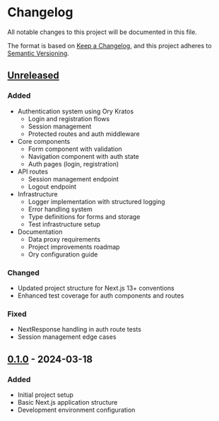 # Changelog

All notable changes to this project will be documented in this file.

The format is based on [Keep a Changelog](https://keepachangelog.com/en/1.0.0/),
and this project adheres to [Semantic Versioning](https://semver.org/spec/v2.0.0.html).

## [Unreleased]

### Added
- Authentication system using Ory Kratos
  - Login and registration flows
  - Session management
  - Protected routes and auth middleware
- Core components
  - Form component with validation
  - Navigation component with auth state
  - Auth pages (login, registration)
- API routes
  - Session management endpoint
  - Logout endpoint
- Infrastructure
  - Logger implementation with structured logging
  - Error handling system
  - Type definitions for forms and storage
  - Test infrastructure setup
- Documentation
  - Data proxy requirements
  - Project improvements roadmap
  - Ory configuration guide

### Changed
- Updated project structure for Next.js 13+ conventions
- Enhanced test coverage for auth components and routes

### Fixed
- NextResponse handling in auth route tests
- Session management edge cases

## [0.1.0] - 2024-03-18

### Added
- Initial project setup
- Basic Next.js application structure
- Development environment configuration

[Unreleased]: https://github.com/source-cooperative/source.coop/compare/v0.1.0...HEAD
[0.1.0]: https://github.com/source-cooperative/source.coop/releases/tag/v0.1.0 